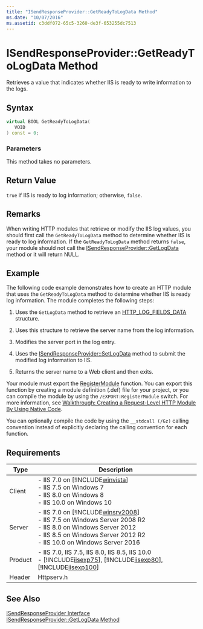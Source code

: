 ```yaml
---
title: "ISendResponseProvider::GetReadyToLogData Method"
ms.date: "10/07/2016"
ms.assetid: c3ddf072-65c5-3260-de3f-653255dc7513
---
```

# ISendResponseProvider::GetReadyToLogData Method
Retrieves a value that indicates whether IIS is ready to write information to the logs.  
  
## Syntax  
  
```cpp  
virtual BOOL GetReadyToLogData(  
   VOID  
) const = 0;  
```  
  
### Parameters  
 This method takes no parameters.  
  
## Return Value  
 `true` if IIS is ready to log information; otherwise, `false`.  
  
## Remarks  
 When writing HTTP modules that retrieve or modify the IIS log values, you should first call the `GetReadyToLogData` method to determine whether IIS is ready to log information. If the `GetReadyToLogData` method returns `false`, your module should not call the [ISendResponseProvider::GetLogData](../../web-development-reference/native-code-api-reference/isendresponseprovider-getlogdata-method.md) method or it will return NULL.  
  
## Example  
 The following code example demonstrates how to create an HTTP module that uses the `GetReadyToLogData` method to determine whether IIS is ready log information. The module completes the following steps:  
  
1.  Uses the `GetLogData` method to retrieve an [HTTP_LOG_FIELDS_DATA](https://go.microsoft.com/fwlink/?LinkId=59280) structure.  
  
2.  Uses this structure to retrieve the server name from the log information.  
  
3.  Modifies the server port in the log entry.  
  
4.  Uses the [ISendResponseProvider::SetLogData](../../web-development-reference/native-code-api-reference/isendresponseprovider-setlogdata-method.md) method to submit the modified log information to IIS.  
  
5.  Returns the server name to a Web client and then exits.  
  
<!-- TODO: review snippet reference  [!CODE [ISendResponseProviderGetLogData#1](ISendResponseProviderGetLogData#1)]  -->  
  
 Your module must export the [RegisterModule](../../web-development-reference/native-code-api-reference/pfn-registermodule-function.md) function. You can export this function by creating a module definition (.def) file for your project, or you can compile the module by using the `/EXPORT:RegisterModule` switch. For more information, see [Walkthrough: Creating a Request-Level HTTP Module By Using Native Code](../../web-development-reference/native-code-development-overview/walkthrough-creating-a-request-level-http-module-by-using-native-code.md).  
  
 You can optionally compile the code by using the `__stdcall (/Gz)` calling convention instead of explicitly declaring the calling convention for each function.  
  
## Requirements  
  
|Type|Description|  
|----------|-----------------|  
|Client|-   IIS 7.0 on [!INCLUDE[winvista](../../wmi-provider/includes/winvista-md.md)]<br />-   IIS 7.5 on Windows 7<br />-   IIS 8.0 on Windows 8<br />-   IIS 10.0 on Windows 10|  
|Server|-   IIS 7.0 on [!INCLUDE[winsrv2008](../../wmi-provider/includes/winsrv2008-md.md)]<br />-   IIS 7.5 on Windows Server 2008 R2<br />-   IIS 8.0 on Windows Server 2012<br />-   IIS 8.5 on Windows Server 2012 R2<br />-   IIS 10.0 on Windows Server 2016|  
|Product|-   IIS 7.0, IIS 7.5, IIS 8.0, IIS 8.5, IIS 10.0<br />-   [!INCLUDE[iisexp75](../../web-development-reference/native-code-api-reference/includes/iisexp75-md.md)], [!INCLUDE[iisexp80](../../web-development-reference/native-code-api-reference/includes/iisexp80-md.md)], [!INCLUDE[iisexp100](../../web-development-reference/native-code-api-reference/includes/iisexp100-md.md)]|  
|Header|Httpserv.h|  
  
## See Also  
 [ISendResponseProvider Interface](../../web-development-reference/native-code-api-reference/isendresponseprovider-interface.md)   
 [ISendResponseProvider::GetLogData Method](../../web-development-reference/native-code-api-reference/isendresponseprovider-getlogdata-method.md)